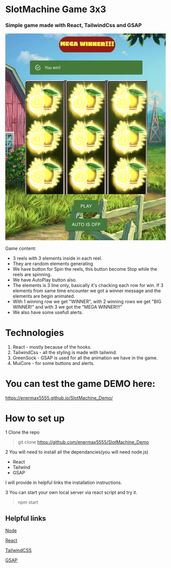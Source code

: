# SlotMachine Game 3x3
### Simple game made with React, TailwindCss and GSAP
![Overview photo](ReadmeIMG.png)

Game content:
- 3 reels with 3 elements inside in each reel.
- They are random elements generating
- We have button for Spin the reels, this button become Stop while the reels are spinning.
- We have AutoPlay button also.
- The elements is 3 line only, basically it's chacking each row for win. If 3 elements from same time encounter we got a winner message and the elements are begin animated.
- With 1 winning row we get "WINNER", with 2 winning rows we get "BIG WINNER!" and with 3 we got the "MEGA WINNER!!!"
- We also have some usefull alerts.

# Technologies

1. React - mostly because of the hooks.
2. TailwindCss - all the styling is made with tailwind.
3. GreenSock - GSAP is used for all the animation we have in the game.
4. MuiCore - for some buttons and alerts.

# You can test the game DEMO here:
https://enermax5555.github.io/SlotMachine_Demo/

# How to set up

1 Clone the repo
>git clone https://github.com/enermax5555/SlotMachine_Demo

2 You will need to install all the dependancies(you will need node.js)
- React
- Tailwind
- GSAP
  
I will provide in helpful links the installation instructions.

3 You can start your own local server via react script and try it.
>npm start

## Helpful links

[Node](nodejs.org)

[React](https://legacy.reactjs.org/docs/getting-started.html)

[TailwindCSS](https://tailwindcss.com/docs/installation)

[GSAP](https://greensock.com/docs/v3/Installation)